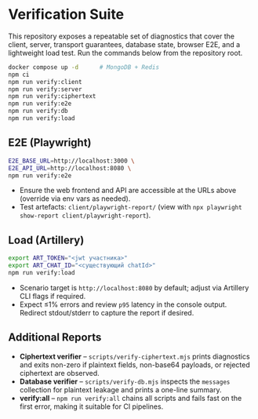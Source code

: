 # Verification Suite

This repository exposes a repeatable set of diagnostics that cover the client, server, transport guarantees, database state,
browser E2E, and a lightweight load test. Run the commands below from the repository root.

```bash
docker compose up -d      # MongoDB + Redis
npm ci
npm run verify:client
npm run verify:server
npm run verify:ciphertext
npm run verify:e2e
npm run verify:db
npm run verify:load
```

## E2E (Playwright)

```bash
E2E_BASE_URL=http://localhost:3000 \
E2E_API_URL=http://localhost:8080 \
npm run verify:e2e
```

- Ensure the web frontend and API are accessible at the URLs above (override via env vars as needed).
- Test artefacts: `client/playwright-report/` (view with `npx playwright show-report client/playwright-report`).

## Load (Artillery)

```bash
export ART_TOKEN="<jwt участника>"
export ART_CHAT_ID="<существующий chatId>"
npm run verify:load
```

- Scenario target is `http://localhost:8080` by default; adjust via Artillery CLI flags if required.
- Expect ≤1% errors and review `p95` latency in the console output. Redirect stdout/stderr to capture the report if desired.

## Additional Reports

- **Ciphertext verifier** – `scripts/verify-ciphertext.mjs` prints diagnostics and exits non-zero if plaintext fields, non-base64 payloads, or rejected ciphertext are observed.
- **Database verifier** – `scripts/verify-db.mjs` inspects the `messages` collection for plaintext leakage and prints a one-line summary.
- **verify:all** – `npm run verify:all` chains all scripts and fails fast on the first error, making it suitable for CI pipelines.
